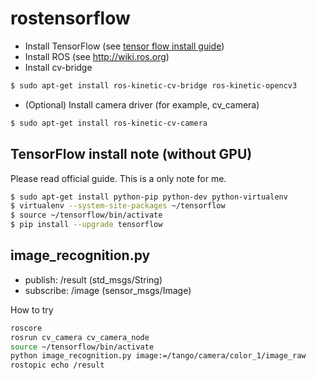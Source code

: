 rostensorflow
=====================

- Install TensorFlow (see [tensor flow install guide](https://www.tensorflow.org/install/install_linux))
- Install ROS (see http://wiki.ros.org)
- Install cv-bridge

```bash
$ sudo apt-get install ros-kinetic-cv-bridge ros-kinetic-opencv3
```

- (Optional) Install camera driver (for example, cv_camera)

```bash
$ sudo apt-get install ros-kinetic-cv-camera
```


TensorFlow install note (without GPU)
-------------------------------------------
Please read official guide. This is a only note for me.

```bash
$ sudo apt-get install python-pip python-dev python-virtualenv
$ virtualenv --system-site-packages ~/tensorflow
$ source ~/tensorflow/bin/activate
$ pip install --upgrade tensorflow
```

image_recognition.py
--------------------------------

* publish: /result (std_msgs/String)
* subscribe: /image (sensor_msgs/Image)

How to try

```bash
roscore
rosrun cv_camera cv_camera_node
source ~/tensorflow/bin/activate
python image_recognition.py image:=/tango/camera/color_1/image_raw
rostopic echo /result
```
